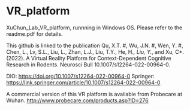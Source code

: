 # VR_platform
 XuChun_Lab_VR_platform, runnning in Windows OS.
 Please refer to the readme.pdf for details.

This github is linked to the publication
Qu, X.T. #, Wu, J.N. #, Wen, Y. #, Chen, L., Lv, S.L., Liu, L., Zhan, L.J., Liu, T.Y., He, H.*, Liu, Y.*, and Xu, C*. (2022). A Virtual Reality Platform for Context-Dependent Cognitive Research in Rodents. Neurosci Bull 10.1007/s12264-022-00964-0. 

DIO: https://doi.org/10.1007/s12264-022-00964-0 Springer: https://link.springer.com/article/10.1007/s12264-022-00964-0


A commercial version of this VR platform is avaliable from Probecare at Wuhan.
http://www.probecare.com/products.asp?ID=276

